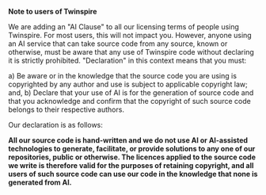 **Note to users of Twinspire**

We are adding an "AI Clause" to all our licensing terms of people using Twinspire. For most users, this will not impact you. However, anyone using an AI service that can take source code from any source, known or otherwise, must be aware that any use of Twinspire code without declaring it is strictly prohibited. "Declaration" in this context means that you must:

 a) Be aware or in the knowledge that the source code you are using is copyrighted by any author and use is subject to applicable copyright law; and,
 b) Declare that your use of AI is for the generation of source code and that you acknowledge and confirm that the copyright of such source code belongs to their respective authors.

Our declaration is as follows:

**All our source code is hand-written and we do not use AI or AI-assisted technologies to generate, facilitate, or provide solutions to any one of our repositories, public or otherwise. The licences applied to the source code we write is therefore valid for the purposes of retaining copyright, and all users of such source code can use our code in the knowledge that none is generated from AI.**
